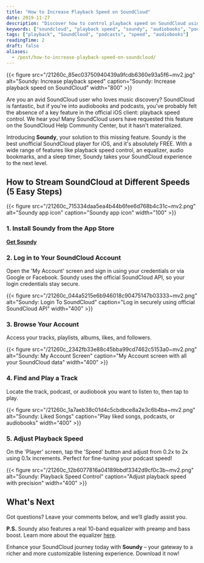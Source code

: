 ```yaml
---
title: "How to Increase Playback Speed on SoundCloud"
date: 2019-11-27
description: "Discover how to control playback speed on SoundCloud using the free Soundy app for iOS. Perfect for podcasts and audiobooks!"
keywords: ["soundcloud", "playback speed", "soundy", "audiobooks", "podcasts", "ios", "equalizer", "speed control"]
tags: ["playback", "SoundCloud", "podcasts", "speed", "audiobooks"]
readingTime: 2
draft: false
aliases:
  - /post/how-to-increase-playback-speed-on-soundcloud/
---
```


{{< figure src="/21260c_85ec03750940439a9fcdb6360e93a5f6~mv2.jpg" alt="Soundy: Increase playback speed" caption="Soundy: Increase playback speed on SoundCloud" width="800" >}}

Are you an avid SoundCloud user who loves music discovery? SoundCloud is fantastic, but if you're into audiobooks and podcasts, you've probably felt the absence of a key feature in the official iOS client: playback speed control. We hear you! Many SoundCloud users have requested this feature on the SoundCloud Help Community Center, but it hasn't materialized.

Introducing **Soundy**, your solution to this missing feature. Soundy is the best unofficial SoundCloud player for iOS, and it's absolutely FREE. With a wide range of features like playback speed control, an equalizer, audio bookmarks, and a sleep timer, Soundy takes your SoundCloud experience to the next level.

## How to Stream SoundCloud at Different Speeds (5 Easy Steps)

{{< figure src="/21260c_715334daa5ea4b44b6fee6d768b4c31c~mv2.png" alt="Soundy app icon" caption="Soundy app icon" width="100" >}}

### 1. Install Soundy from the App Store  
   [**Get Soundy**](/products/soundy)

### 2. Log in to Your SoundCloud Account  
   Open the 'My Account' screen and sign in using your credentials or via Google or Facebook. Soundy uses the official SoundCloud API, so your login credentials stay secure.

{{< figure src="/21260c_044a5215e6b946018c90475147b03333~mv2.png" alt="Soundy: Login To SoundCloud" caption="Log in securely using official SoundCloud API" width="400" >}}

### 3. Browse Your Account  
   Access your tracks, playlists, albums, likes, and followers.

{{< figure src="/21260c_2342fb33e88c45bba99cd7462c5153a0~mv2.png" alt="Soundy: My Account Screen" caption="My Account screen with all your SoundCloud data" width="400" >}}

### 4. Find and Play a Track  
   Locate the track, podcast, or audiobook you want to listen to, then tap to play.

{{< figure src="/21260c_1a7aeb38c01d4c5cbdbce8a2e3c6b4ba~mv2.png" alt="Soundy: Liked Songs" caption="Play liked songs, podcasts, or audiobooks" width="400" >}}

### 5. Adjust Playback Speed  
   On the 'Player' screen, tap the 'Speed' button and adjust from 0.2x to 2x using 0.1x increments. Perfect for fine-tuning your podcast speed!

{{< figure src="/21260c_12b6077816a04189bbdf3342d9cf0c3b~mv2.png" alt="Soundy: Playback Speed Control" caption="Adjust playback speed with precision" width="400" >}}

## What's Next  

Got questions? Leave your comments below, and we’ll gladly assist you.

**P.S.** Soundy also features a real 10-band equalizer with preamp and bass boost. Learn more about the equalizer [here](/docs/howto/soundy-equalizer-for-soundcloud-on-the-app-store/).

Enhance your SoundCloud journey today with **Soundy** – your gateway to a richer and more customizable listening experience. Download it now!